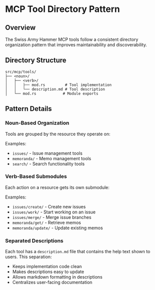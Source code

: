# MCP Tool Directory Pattern

## Overview

The Swiss Army Hammer MCP tools follow a consistent directory organization pattern that improves maintainability and discoverability.

## Directory Structure

```
src/mcp/tools/
├── <noun>/
│   ├── <verb>/
│   │   ├── mod.rs         # Tool implementation
│   │   └── description.md # Tool description
│   └── mod.rs            # Module exports
```

## Pattern Details

### Noun-Based Organization
Tools are grouped by the resource they operate on:

Examples:
- `issues/` - Issue management tools
- `memoranda/` - Memo management tools  
- `search/` - Search functionality tools

### Verb-Based Submodules
Each action on a resource gets its own submodule:

Examples:
- `issues/create/` - Create new issues
- `issues/work/` - Start working on an issue
- `issues/merge/` - Merge issue branches
- `memoranda/get/` - Retrieve memos
- `memoranda/update/` - Update existing memos

### Separated Descriptions
Each tool has a `description.md` file that contains the help text shown to users. This separation:
- Keeps implementation code clean
- Makes descriptions easy to update
- Allows markdown formatting in descriptions
- Centralizes user-facing documentation
